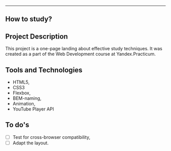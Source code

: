 -----
**How to study?**
-----
## Project Description
This project is a one-page landing about effective study techniques. It was created as a part of the Web Development course at Yandex.Practicum.

## Tools and Technologies
 - HTML5,
- CSS3
- Flexbox,
- BEM-naming,
- Animation,
- YouTube Player API

## To do's
- [ ] Test for cross-browser compatibility,
- [ ] Adapt the layout.

